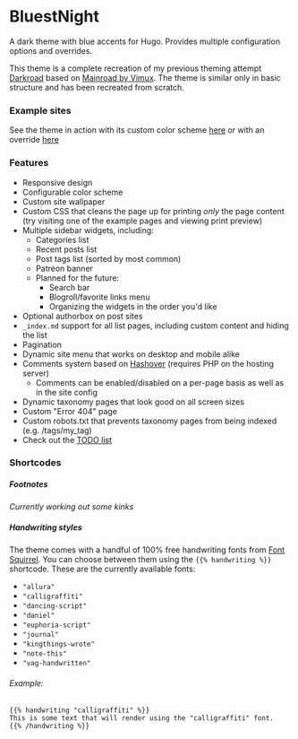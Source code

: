 # BluestNight
A dark theme with blue accents for Hugo. Provides multiple configuration options and overrides.

This theme is a complete recreation of my previous theming attempt [Darkroad](https://github.com/Shadow53/Darkroad) based on [Mainroad by Vimux](https://github.com/vimux/mainroad). The theme is similar only in basic structure and has been recreated from scratch.

### Example sites
See the theme in action with its custom color scheme [here](https://mnbryant.com) or with an override [here](https://shadow53.com)

### Features
- Responsive design
- Configurable color scheme
- Custom site wallpaper
- Custom CSS that cleans the page up for printing *only* the page content (try visiting one of the example pages and viewing print preview)
- Multiple sidebar widgets, including:
  - Categories list
  - Recent posts list
  - Post tags list (sorted by most common)
  - Patreon banner
  - Planned for the future:
    - Search bar
    - Blogroll/favorite links menu
    - Organizing the widgets in the order you'd like
- Optional authorbox on post sites
- `_index.md` support for all list pages, including custom content and hiding the list
- Pagination
- Dynamic site menu that works on desktop and mobile alike
- Comments system based on [Hashover](http://tildehash.com/?page=hashover) (requires PHP on the hosting server)
  - Comments can be enabled/disabled on a per-page basis as well as in the site config
- Dynamic taxonomy pages that look good on all screen sizes
- Custom "Error 404" page
- Custom robots.txt that prevents taxonomy pages from being indexed (e.g. /tags/my_tag)
- Check out the [TODO list](https://github.com/Shadow53/BluestNight)

### Shortcodes

##### Footnotes

*Currently working out some kinks*

##### Handwriting styles

The theme comes with a handful of 100% free handwriting fonts from [Font Squirrel](https://www.fontsquirrel.com/). You can choose between them using the `{{% handwriting %}}` shortcode. These are the currently available fonts:

- `"allura"`
- `"calligraffiti"`
- `"dancing-script"`
- `"daniel"`
- `"euphoria-script"`
- `"journal"`
- `"kingthings-wrote"`
- `"note-this"`
- `"vag-handwritten"`

###### Example:

```
{{% handwriting "calligraffiti" %}}
This is some text that will render using the "calligraffiti" font.
{{% /handwriting %}}
```
